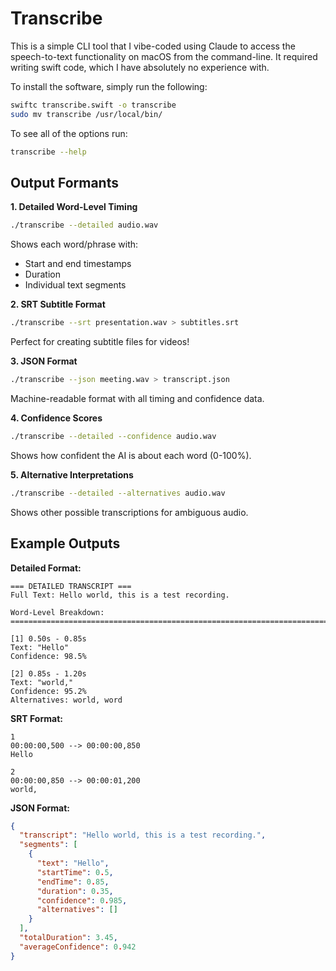 # Transcribe

This is a simple CLI tool that I vibe-coded using Claude to access the
speech-to-text functionality on macOS from the command-line. It required
writing swift code, which I have absolutely no experience with.

To install the software, simply run the following:

```bash
swiftc transcribe.swift -o transcribe
sudo mv transcribe /usr/local/bin/
```

To see all of the options run:

```bash
transcribe --help
```

## Output Formants

**1. Detailed Word-Level Timing**

```bash
./transcribe --detailed audio.wav
```

Shows each word/phrase with:
- Start and end timestamps
- Duration
- Individual text segments

**2. SRT Subtitle Format**

```bash
./transcribe --srt presentation.wav > subtitles.srt
```

Perfect for creating subtitle files for videos!

**3. JSON Format**

```bash
./transcribe --json meeting.wav > transcript.json
```

Machine-readable format with all timing and confidence data.

**4. Confidence Scores**

```bash
./transcribe --detailed --confidence audio.wav
```

Shows how confident the AI is about each word (0-100%).

**5. Alternative Interpretations**
```bash
./transcribe --detailed --alternatives audio.wav
```
Shows other possible transcriptions for ambiguous audio.

## Example Outputs

**Detailed Format:**
```
=== DETAILED TRANSCRIPT ===
Full Text: Hello world, this is a test recording.

Word-Level Breakdown:
================================================================================

[1] 0.50s - 0.85s
Text: "Hello"
Confidence: 98.5%

[2] 0.85s - 1.20s
Text: "world,"
Confidence: 95.2%
Alternatives: world, word
```

**SRT Format:**
```
1
00:00:00,500 --> 00:00:00,850
Hello

2
00:00:00,850 --> 00:00:01,200
world,
```

**JSON Format:**
```json
{
  "transcript": "Hello world, this is a test recording.",
  "segments": [
    {
      "text": "Hello",
      "startTime": 0.5,
      "endTime": 0.85,
      "duration": 0.35,
      "confidence": 0.985,
      "alternatives": []
    }
  ],
  "totalDuration": 3.45,
  "averageConfidence": 0.942
}
```
